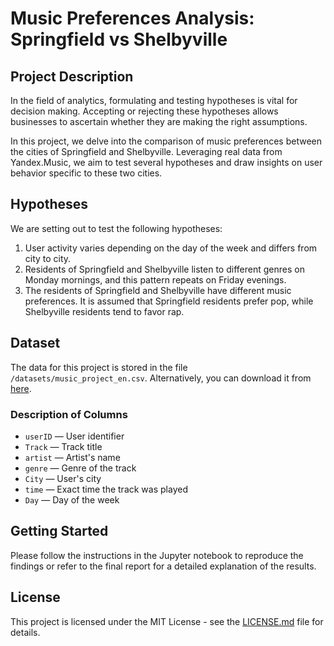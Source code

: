 # Music Preferences Analysis: Springfield vs Shelbyville

## Project Description
In the field of analytics, formulating and testing hypotheses is vital for decision making. Accepting or rejecting these hypotheses allows businesses to ascertain whether they are making the right assumptions.

In this project, we delve into the comparison of music preferences between the cities of Springfield and Shelbyville. Leveraging real data from Yandex.Music, we aim to test several hypotheses and draw insights on user behavior specific to these two cities.

## Hypotheses
We are setting out to test the following hypotheses:
1. User activity varies depending on the day of the week and differs from city to city.
2. Residents of Springfield and Shelbyville listen to different genres on Monday mornings, and this pattern repeats on Friday evenings.
3. The residents of Springfield and Shelbyville have different music preferences. It is assumed that Springfield residents prefer pop, while Shelbyville residents tend to favor rap.

## Dataset
The data for this project is stored in the file `/datasets/music_project_en.csv`. Alternatively, you can download it from [here](#).

### Description of Columns
- `userID` — User identifier
- `Track` — Track title
- `artist` — Artist's name
- `genre` — Genre of the track
- `City` — User's city
- `time` — Exact time the track was played
- `Day` — Day of the week

## Getting Started
Please follow the instructions in the Jupyter notebook to reproduce the findings or refer to the final report for a detailed explanation of the results.

## License
This project is licensed under the MIT License - see the [LICENSE.md](LICENSE.md) file for details.
